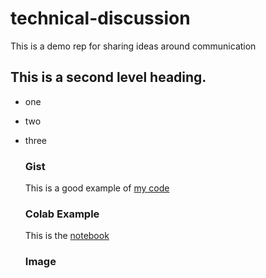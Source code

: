 # technical-discussion
This is a demo rep for sharing ideas around communication 

## This is a second level heading. 
* one
* two
* three

  ### Gist
  This is a good example of [my code](https://gist.github.com/sahana6code/df2640ea9599de3f26304df53ea0ae61)

  ### Colab Example
  This is the [notebook](https://colab.research.google.com/drive/1gLbp8_afWYjfHiuVo1w7fGBgMPVDhE8X?usp=sharing)

  ### Image
  
 
